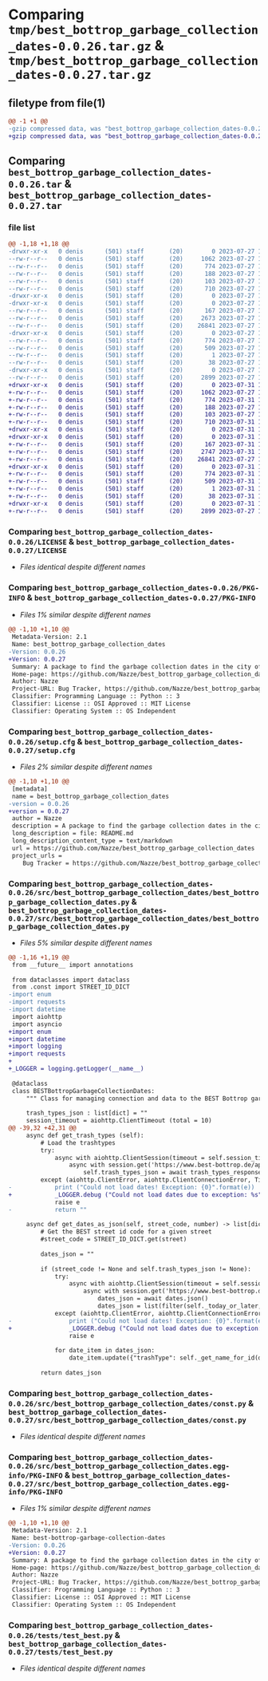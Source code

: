 # Comparing `tmp/best_bottrop_garbage_collection_dates-0.0.26.tar.gz` & `tmp/best_bottrop_garbage_collection_dates-0.0.27.tar.gz`

## filetype from file(1)

```diff
@@ -1 +1 @@
-gzip compressed data, was "best_bottrop_garbage_collection_dates-0.0.26.tar", last modified: Thu Jul 27 17:23:02 2023, max compression
+gzip compressed data, was "best_bottrop_garbage_collection_dates-0.0.27.tar", last modified: Mon Jul 31 18:31:15 2023, max compression
```

## Comparing `best_bottrop_garbage_collection_dates-0.0.26.tar` & `best_bottrop_garbage_collection_dates-0.0.27.tar`

### file list

```diff
@@ -1,18 +1,18 @@
-drwxr-xr-x   0 denis      (501) staff       (20)        0 2023-07-27 17:23:02.981380 best_bottrop_garbage_collection_dates-0.0.26/
--rw-r--r--   0 denis      (501) staff       (20)     1062 2023-07-27 16:24:20.000000 best_bottrop_garbage_collection_dates-0.0.26/LICENSE
--rw-r--r--   0 denis      (501) staff       (20)      774 2023-07-27 17:23:02.981439 best_bottrop_garbage_collection_dates-0.0.26/PKG-INFO
--rw-r--r--   0 denis      (501) staff       (20)      188 2023-07-27 16:24:20.000000 best_bottrop_garbage_collection_dates-0.0.26/README.md
--rw-r--r--   0 denis      (501) staff       (20)      103 2023-07-27 16:24:20.000000 best_bottrop_garbage_collection_dates-0.0.26/pyproject.toml
--rw-r--r--   0 denis      (501) staff       (20)      710 2023-07-27 17:23:02.982081 best_bottrop_garbage_collection_dates-0.0.26/setup.cfg
-drwxr-xr-x   0 denis      (501) staff       (20)        0 2023-07-27 17:23:02.969448 best_bottrop_garbage_collection_dates-0.0.26/src/
-drwxr-xr-x   0 denis      (501) staff       (20)        0 2023-07-27 17:23:02.974651 best_bottrop_garbage_collection_dates-0.0.26/src/best_bottrop_garbage_collection_dates/
--rw-r--r--   0 denis      (501) staff       (20)      167 2023-07-27 16:24:20.000000 best_bottrop_garbage_collection_dates-0.0.26/src/best_bottrop_garbage_collection_dates/__init__.py
--rw-r--r--   0 denis      (501) staff       (20)     2673 2023-07-27 17:18:26.000000 best_bottrop_garbage_collection_dates-0.0.26/src/best_bottrop_garbage_collection_dates/best_bottrop_garbage_collection_dates.py
--rw-r--r--   0 denis      (501) staff       (20)    26841 2023-07-27 16:24:20.000000 best_bottrop_garbage_collection_dates-0.0.26/src/best_bottrop_garbage_collection_dates/const.py
-drwxr-xr-x   0 denis      (501) staff       (20)        0 2023-07-27 17:23:02.979779 best_bottrop_garbage_collection_dates-0.0.26/src/best_bottrop_garbage_collection_dates.egg-info/
--rw-r--r--   0 denis      (501) staff       (20)      774 2023-07-27 17:23:02.000000 best_bottrop_garbage_collection_dates-0.0.26/src/best_bottrop_garbage_collection_dates.egg-info/PKG-INFO
--rw-r--r--   0 denis      (501) staff       (20)      509 2023-07-27 17:23:02.000000 best_bottrop_garbage_collection_dates-0.0.26/src/best_bottrop_garbage_collection_dates.egg-info/SOURCES.txt
--rw-r--r--   0 denis      (501) staff       (20)        1 2023-07-27 17:23:02.000000 best_bottrop_garbage_collection_dates-0.0.26/src/best_bottrop_garbage_collection_dates.egg-info/dependency_links.txt
--rw-r--r--   0 denis      (501) staff       (20)       38 2023-07-27 17:23:02.000000 best_bottrop_garbage_collection_dates-0.0.26/src/best_bottrop_garbage_collection_dates.egg-info/top_level.txt
-drwxr-xr-x   0 denis      (501) staff       (20)        0 2023-07-27 17:23:02.981037 best_bottrop_garbage_collection_dates-0.0.26/tests/
--rw-r--r--   0 denis      (501) staff       (20)     2899 2023-07-27 16:56:31.000000 best_bottrop_garbage_collection_dates-0.0.26/tests/test_best.py
+drwxr-xr-x   0 denis      (501) staff       (20)        0 2023-07-31 18:31:15.980699 best_bottrop_garbage_collection_dates-0.0.27/
+-rw-r--r--   0 denis      (501) staff       (20)     1062 2023-07-27 16:24:20.000000 best_bottrop_garbage_collection_dates-0.0.27/LICENSE
+-rw-r--r--   0 denis      (501) staff       (20)      774 2023-07-31 18:31:15.980769 best_bottrop_garbage_collection_dates-0.0.27/PKG-INFO
+-rw-r--r--   0 denis      (501) staff       (20)      188 2023-07-27 16:24:20.000000 best_bottrop_garbage_collection_dates-0.0.27/README.md
+-rw-r--r--   0 denis      (501) staff       (20)      103 2023-07-27 16:24:20.000000 best_bottrop_garbage_collection_dates-0.0.27/pyproject.toml
+-rw-r--r--   0 denis      (501) staff       (20)      710 2023-07-31 18:31:15.982269 best_bottrop_garbage_collection_dates-0.0.27/setup.cfg
+drwxr-xr-x   0 denis      (501) staff       (20)        0 2023-07-31 18:31:15.974092 best_bottrop_garbage_collection_dates-0.0.27/src/
+drwxr-xr-x   0 denis      (501) staff       (20)        0 2023-07-31 18:31:15.976945 best_bottrop_garbage_collection_dates-0.0.27/src/best_bottrop_garbage_collection_dates/
+-rw-r--r--   0 denis      (501) staff       (20)      167 2023-07-31 18:27:40.000000 best_bottrop_garbage_collection_dates-0.0.27/src/best_bottrop_garbage_collection_dates/__init__.py
+-rw-r--r--   0 denis      (501) staff       (20)     2747 2023-07-31 18:25:47.000000 best_bottrop_garbage_collection_dates-0.0.27/src/best_bottrop_garbage_collection_dates/best_bottrop_garbage_collection_dates.py
+-rw-r--r--   0 denis      (501) staff       (20)    26841 2023-07-27 16:24:20.000000 best_bottrop_garbage_collection_dates-0.0.27/src/best_bottrop_garbage_collection_dates/const.py
+drwxr-xr-x   0 denis      (501) staff       (20)        0 2023-07-31 18:31:15.979864 best_bottrop_garbage_collection_dates-0.0.27/src/best_bottrop_garbage_collection_dates.egg-info/
+-rw-r--r--   0 denis      (501) staff       (20)      774 2023-07-31 18:31:15.000000 best_bottrop_garbage_collection_dates-0.0.27/src/best_bottrop_garbage_collection_dates.egg-info/PKG-INFO
+-rw-r--r--   0 denis      (501) staff       (20)      509 2023-07-31 18:31:15.000000 best_bottrop_garbage_collection_dates-0.0.27/src/best_bottrop_garbage_collection_dates.egg-info/SOURCES.txt
+-rw-r--r--   0 denis      (501) staff       (20)        1 2023-07-31 18:31:15.000000 best_bottrop_garbage_collection_dates-0.0.27/src/best_bottrop_garbage_collection_dates.egg-info/dependency_links.txt
+-rw-r--r--   0 denis      (501) staff       (20)       38 2023-07-31 18:31:15.000000 best_bottrop_garbage_collection_dates-0.0.27/src/best_bottrop_garbage_collection_dates.egg-info/top_level.txt
+drwxr-xr-x   0 denis      (501) staff       (20)        0 2023-07-31 18:31:15.980334 best_bottrop_garbage_collection_dates-0.0.27/tests/
+-rw-r--r--   0 denis      (501) staff       (20)     2899 2023-07-27 16:56:31.000000 best_bottrop_garbage_collection_dates-0.0.27/tests/test_best.py
```

### Comparing `best_bottrop_garbage_collection_dates-0.0.26/LICENSE` & `best_bottrop_garbage_collection_dates-0.0.27/LICENSE`

 * *Files identical despite different names*

### Comparing `best_bottrop_garbage_collection_dates-0.0.26/PKG-INFO` & `best_bottrop_garbage_collection_dates-0.0.27/PKG-INFO`

 * *Files 1% similar despite different names*

```diff
@@ -1,10 +1,10 @@
 Metadata-Version: 2.1
 Name: best_bottrop_garbage_collection_dates
-Version: 0.0.26
+Version: 0.0.27
 Summary: A package to find the garbage collection dates in the city of Bottrop, Germany
 Home-page: https://github.com/Nazze/best_bottrop_garbage_collection_dates
 Author: Nazze
 Project-URL: Bug Tracker, https://github.com/Nazze/best_bottrop_garbage_collection_dates/issues
 Classifier: Programming Language :: Python :: 3
 Classifier: License :: OSI Approved :: MIT License
 Classifier: Operating System :: OS Independent
```

### Comparing `best_bottrop_garbage_collection_dates-0.0.26/setup.cfg` & `best_bottrop_garbage_collection_dates-0.0.27/setup.cfg`

 * *Files 2% similar despite different names*

```diff
@@ -1,10 +1,10 @@
 [metadata]
 name = best_bottrop_garbage_collection_dates
-version = 0.0.26
+version = 0.0.27
 author = Nazze
 description = A package to find the garbage collection dates in the city of Bottrop, Germany
 long_description = file: README.md
 long_description_content_type = text/markdown
 url = https://github.com/Nazze/best_bottrop_garbage_collection_dates
 project_urls = 
 	Bug Tracker = https://github.com/Nazze/best_bottrop_garbage_collection_dates/issues
```

### Comparing `best_bottrop_garbage_collection_dates-0.0.26/src/best_bottrop_garbage_collection_dates/best_bottrop_garbage_collection_dates.py` & `best_bottrop_garbage_collection_dates-0.0.27/src/best_bottrop_garbage_collection_dates/best_bottrop_garbage_collection_dates.py`

 * *Files 5% similar despite different names*

```diff
@@ -1,16 +1,19 @@
 from __future__ import annotations
 
 from dataclasses import dataclass
 from .const import STREET_ID_DICT
-import enum
-import requests
-import datetime
 import aiohttp
 import asyncio
+import enum
+import datetime
+import logging
+import requests
+
+_LOGGER = logging.getLogger(__name__)
 
 @dataclass
 class BESTBottropGarbageCollectionDates:
     """ Class for managing connection and data to the BEST Bottrop garbage collection dates"""
 
     trash_types_json : list[dict] = ""
     session_timeout = aiohttp.ClientTimeout (total = 10)
@@ -39,32 +42,31 @@
     async def get_trash_types (self):
         # Load the trashtypes
         try:
             async with aiohttp.ClientSession(timeout = self.session_timeout) as session:
                 async with session.get('https://www.best-bottrop.de/api/trashtype') as trash_types_response:
                     self.trash_types_json = await trash_types_response.json()
         except (aiohttp.ClientError, aiohttp.ClientConnectionError, TimeoutError) as e:
-            print ("Could not load dates! Exception: {0}".format(e))
+            _LOGGER.debug ("Could not load dates due to exception: %s", type(e).__name__)
             raise e
-            return ""
 
     async def get_dates_as_json(self, street_code, number) -> list[dict]:
         # Get the BEST street id code for a given street
         #street_code = STREET_ID_DICT.get(street)
 
         dates_json = ""
 
         if (street_code != None and self.trash_types_json != None):
             try:
                 async with aiohttp.ClientSession(timeout = self.session_timeout) as session:
                     async with session.get('https://www.best-bottrop.de/api/street/{0}/house/{1}/collection'.format(street_code, number)) as dates:
                         dates_json = await dates.json()
                         dates_json = list(filter(self._today_or_later, dates_json))
             except (aiohttp.ClientError, aiohttp.ClientConnectionError, TimeoutError) as e:
-                print ("Could not load dates! Exception: {0}".format(e))
+                _LOGGER.debug ("Could not load dates due to exception: %s", type(e).__name__)
                 raise e
 
             for date_item in dates_json:
                 date_item.update({"trashType": self._get_name_for_id(date_item.get("trashType"), self.trash_types_json)})
 
         return dates_json
```

### Comparing `best_bottrop_garbage_collection_dates-0.0.26/src/best_bottrop_garbage_collection_dates/const.py` & `best_bottrop_garbage_collection_dates-0.0.27/src/best_bottrop_garbage_collection_dates/const.py`

 * *Files identical despite different names*

### Comparing `best_bottrop_garbage_collection_dates-0.0.26/src/best_bottrop_garbage_collection_dates.egg-info/PKG-INFO` & `best_bottrop_garbage_collection_dates-0.0.27/src/best_bottrop_garbage_collection_dates.egg-info/PKG-INFO`

 * *Files 1% similar despite different names*

```diff
@@ -1,10 +1,10 @@
 Metadata-Version: 2.1
 Name: best-bottrop-garbage-collection-dates
-Version: 0.0.26
+Version: 0.0.27
 Summary: A package to find the garbage collection dates in the city of Bottrop, Germany
 Home-page: https://github.com/Nazze/best_bottrop_garbage_collection_dates
 Author: Nazze
 Project-URL: Bug Tracker, https://github.com/Nazze/best_bottrop_garbage_collection_dates/issues
 Classifier: Programming Language :: Python :: 3
 Classifier: License :: OSI Approved :: MIT License
 Classifier: Operating System :: OS Independent
```

### Comparing `best_bottrop_garbage_collection_dates-0.0.26/tests/test_best.py` & `best_bottrop_garbage_collection_dates-0.0.27/tests/test_best.py`

 * *Files identical despite different names*

